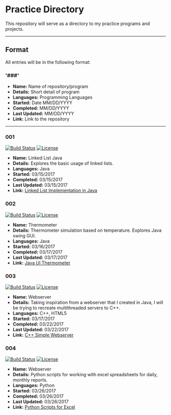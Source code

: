 # Practice Directory

This repository will serve as a directory to my practice programs and projects.

---

## Format 

All entries will be in the following format:
### '###'
- **Name:** Name of repository/program
- **Details:** Short detail of program
- **Languages:** Programming Languages
- **Started:** Date MM/DD/YYYY
- **Completed:** MM/DD/YYYY
- **Last Updated:** MM/DD/YYYY
- **Link:** Link to the repository

---

### 001
[![Build Status](https://travis-ci.org/tyl-/LinkedListJava.svg?branch=master)](https://travis-ci.org/tyl-/LinkedListJava) [![License](http://img.shields.io/:license-mit-blue.svg?style=flat-square)](http://badges.mit-license.org)
- **Name:** Linked List Java
- **Details:** Explores the basic usage of linked lists.
- **Languages:** Java
- **Started:** 03/15/2017
- **Completed:** 03/15/2017
- **Last Updated:** 03/15/2017
- **Link:** [Linked List Implementation in Java](https://github.com/tyl-/LinkedListJava "Linked List Implementation in Java")

### 002
[![Build Status](https://travis-ci.org/tyl-/Thermometer.svg?branch=master)](https://travis-ci.org/tyl-/Thermometer) [![License](http://img.shields.io/:license-mit-blue.svg?style=flat-square)](http://badges.mit-license.org)
- **Name:** Thermometer
- **Details:** Thermometer simulation based on temperature. Explores Java swing GUI.
- **Languages:** Java
- **Started:** 03/16/2017
- **Completed:** 03/17/2017
- **Last Updated:** 03/17/2017
- **Link:** [Java UI Thermometer](https://github.com/tyl-/Thermometer "Java UI Thermometer")

### 003
[![Build Status](https://travis-ci.org/tyl-/Webserver.svg?branch=master)](https://travis-ci.org/tyl-/Webserver) [![License](http://img.shields.io/:license-mit-blue.svg?style=flat-square)](http://badges.mit-license.org)
- **Name:** Webserver
- **Details:** Taking inspiration from a webserver that I created in Java, I will be trying to recreate multithreaded servers to C++.
- **Languages:** C++, HTML5
- **Started:** 03/17/2017
- **Completed:** 03/22/2017
- **Last Updated:** 03/22/2017
- **Link:** [C++ Simple Webserver](https://github.com/tyl-/Webserver "C++ Simple Webserver")

### 004
[![Build Status](https://travis-ci.org/tyl-/PythonExcelScripts.svg?branch=master)](https://travis-ci.org/tyl-/PythonExcelScripts) [![License](http://img.shields.io/:license-mit-blue.svg?style=flat-square)](http://badges.mit-license.org)
- **Name:** Webserver
- **Details:** Python scripts for working with excel spreadsheets for daily, monthly reports.
- **Languages:** Python
- **Started:** 03/26/2017
- **Completed:** 03/26/2017
- **Last Updated:** 03/26/2017
- **Link:** [Python Scripts for Excel](https://github.com/tyl-/PythonExcelScripts "Python Scripts for Excel")